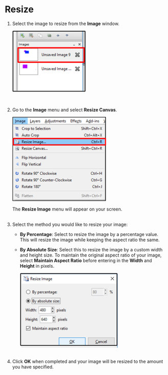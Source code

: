 # Resize 

1.  Select the image to resize from the **Image** window.

     ![Image Window select image](img/selectimage.png)  


    &nbsp; 
 
  
2. Go to the **Image** menu and select **Resize Canvas**.

     ![Resize Image](img/resizeimage.png)   

     The **Resize Image** menu will appear on your screen.  
&nbsp;

3. Select the method you would like to resize your image:

     -  **By Percentage**: Select to resize the image by a percentage value.  This will resize the image while keeping the aspect ratio the same.
     &nbsp;  

     -  **By Absolute Size**: Select this to resize the image by a custom width and height size. To maintain the original aspect ratio of your image, select **Maintain Aspect Ratio** before entering in the **Width** and **Height** in pixels.   

          ![Resize Window](img/resizeimagewindow.png)  
&nbsp;
   
4. Click **OK** when completed and your image will be resized to the amount you have specified.  
 
